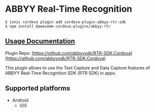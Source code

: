 # ABBYY Real-Time Recognition

```
$ ionic cordova plugin add cordova-plugin-abbyy-rtr-sdk
$ npm install @awesome-cordova-plugins/abbyy-rtr
```

## [Usage Documentation](https://danielsogl.gitbook.io/awesome-cordova-plugins/plugins/abbyy-rtr/)

Plugin Repo: [https://github.com/abbyysdk/RTR-SDK.Cordova](https://github.com/abbyysdk/RTR-SDK.Cordova)

This plugin allows to use the Text Capture and Data Capture features of
ABBYY Real-Time Recognition SDK (RTR SDK) in apps.

## Supported platforms

- Android
  - iOS
  


